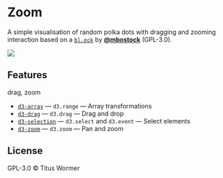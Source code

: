 # Zoom

A simple visualisation of random polka dots with dragging and zooming
interaction based on a [`bl.ock`][block] by [**@mbostock**][block-author]
(GPL-3.0).

[![][cover]][url]

## Features

drag, zoom

*   [`d3-array`](https://github.com/d3/d3-array#api-reference)
    — `d3.range`
    — Array transformations
*   [`d3-drag`](https://github.com/d3/d3-drag#api-reference)
    — `d3.drag`
    — Drag and drop
*   [`d3-selection`](https://github.com/d3/d3-selection#api-reference)
    — `d3.select` and `d3.event`
    — Select elements
*   [`d3-zoom`](https://github.com/d3/d3-drag#api-reference)
    — `d3.zoom`
    — Pan and zoom

## License

GPL-3.0 © Titus Wormer

[block]: https://bl.ocks.org/mbostock/3127661b6f13f9316be745e77fdfb084

[block-author]: https://github.com/mbostock

[cover]: preview.png

[url]: https://cmda-fe3x3.github.io/course-17-18/class-4/zoom/
